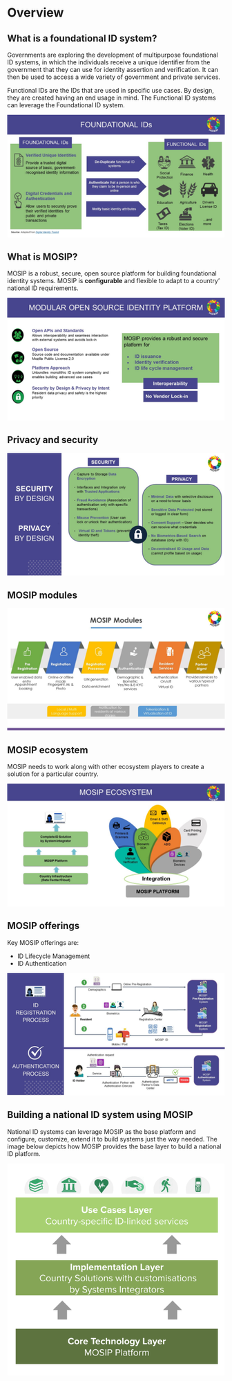# Overview

## What is a foundational ID system?
Governments are exploring the development of multipurpose foundational ID systems, in which the individuals receive a unique identifier from the government that they can use for identity assertion and verification. It can then be used to access a wide variety of government and private services.  

Functional IDs are the IDs that are used in specific use cases. By design, they are created having an end usage in mind. The Functional ID systems can leverage the Foundational ID system.

![](_images/foundational-id-systems.jpg)

## What is MOSIP?
MOSIP is a robust, secure, open source platform for building foundational identity systems.
MOSIP is **configurable** and flexible to adapt to a country’ national ID requirements.

![](_images/mosip-features.jpg)

## Privacy and security 
![](_images/privacy-and-security.jpg)

## MOSIP modules
![](_images/all-modules.jpg)

## MOSIP ecosystem
MOSIP needs to work along with other ecosystem players to create a solution for a particular country.

![](_images/mosip-ecosystem.jpg)

## MOSIP offerings
Key MOSIP offerings are:
* ID Lifecycle Management
* ID Authentication

![](_images/mosip-offerings.jpg)

## Building a national ID system using MOSIP
National ID systems can leverage MOSIP as the base platform and configure, customize, extend it to build systems just the way needed. The image below depicts how MOSIP provides the base layer to build a national ID platform.

![](_images/layers.png)
